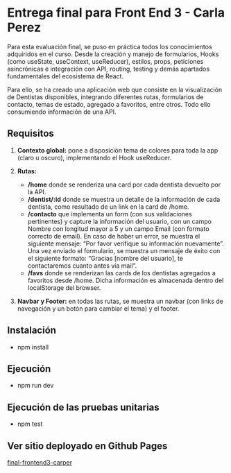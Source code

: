 # Entrega final para Front End 3 - Carla Perez

Para esta evaluación final, se puso en práctica todos los conocimientos adquiridos en el curso. Desde la creación y manejo de formularios, Hooks (como useState, useContext, useReducer), estilos, props, peticiones asincrónicas e integración con API, routing, testing y demás apartados fundamentales del ecosistema de React. 

Para ello, se ha creado una aplicación web que consiste en la visualización de Dentistas disponibles, integrando diferentes rutas, formularios de contacto, temas de estado, agregado a favoritos, entre otros. Todo ello consumiendo información de una API. 

## Requisitos

1) **Contexto global:** pone a disposición tema de colores para toda la app (claro u oscuro), implementando el Hook useReducer.
2) **Rutas:** 
   - **/home**	donde se renderiza una card por cada dentista devuelto por la API.
   - **/dentist/:id** donde se muestra un detalle de la información de cada dentista, como resultado de un link en la card de /home.
   - **/contacto** que implementa un form (con sus validaciones pertinentes) y capture la información del usuario, con un campo Nombre con longitud mayor a 5 y un campo Email (con formato correcto de email). En caso de haber un error, se muestra el siguiente mensaje: “Por favor verifique su información nuevamente”. Una vez enviado el formulario, se muestra un mensaje de éxito con el siguiente formato: “Gracias [nombre del usuario], te contactaremos cuanto antes vía mail”.
   - **/favs** donde se renderizan las cards de los dentistas agregados a favoritos desde /home. Dicha información es almacenada dentro del localStorage del browser.

3) **Navbar y Footer:** en todas las rutas, se muestra un navbar (con links de navegación y un botón para cambiar el tema) y el footer.

## Instalación
- npm install
## Ejecución
- npm run dev

## Ejecución de las pruebas unitarias
- npm test

## Ver sitio deployado en Github Pages
[final-frontend3-carper](https://cpi28.github.io/finalFront3/)
